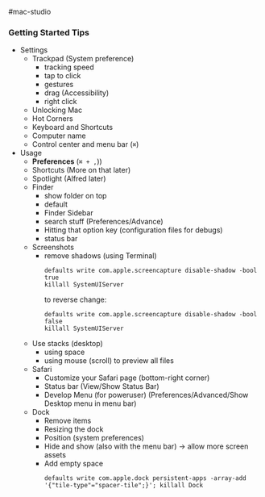 #mac-studio


### Getting Started Tips

+ Settings
	+ Trackpad (System preference)
		+ tracking speed
		+ tap to click 
		+ gestures 
		+ drag (Accessibility)
		+ right click
	+ Unlocking Mac
	+ Hot Corners
	+ Keyboard and Shortcuts
	+ Computer name
	+ Control center and menu bar (`⌘`)
+ Usage
	+ **Preferences** (`⌘ + ,`))
	+ Shortcuts (More on that later)
	+ Spotlight (Alfred later)
	+ Finder
		+ show folder on top
		+ default 
		+ Finder Sidebar
		+ search stuff (Preferences/Advance)
		+ Hitting that option key (configuration files for debugs)
		+ status bar
	+ Screenshots
		+ remove shadows (using Terminal)
			```
			defaults write com.apple.screencapture disable-shadow -bool true
			killall SystemUIServer
			```
			to reverse change:
			```
			defaults write com.apple.screencapture disable-shadow -bool false
			killall SystemUIServer
			```
	+ Use stacks (desktop)
		+ using space
		+ using mouse (scroll) to preview all files
	+ Safari
		+ Customize your Safari page (bottom-right corner)
		+ Status bar (View/Show Status Bar)
		+ Develop Menu (for poweruser) (Preferences/Advanced/Show Desktop menu in menu bar)
	+ Dock
		+ Remove items 
		+ Resizing the dock
		+ Position (system preferences)
		+ Hide and show (also with the menu bar) → allow more screen assets
		+ Add empty space
			```
			defaults write com.apple.dock persistent-apps -array-add '{"tile-type"="spacer-tile";}'; killall Dock
			```
